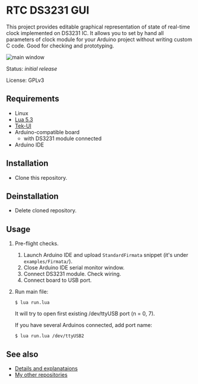 # RTC DS3231 GUI

This project provides editable graphical representation of state of
real-time clock implemented on DS3231 IC. It allows you to set by hand
all parameters of clock module for your Arduino project without
writing custom C code. Good for checking and prototyping.

![main window][gui_image]

Status: *initial release*

License: GPLv3

## Requirements

  * Linux
  * [Lua 5.3][lua53-setup]
  * [Tek-UI][tekui-setup]
  * Arduino-compatible board
    * with DS3231 module connected
  * Arduino IDE

## Installation

* Clone this repository.

## Deinstallation

* Delete cloned repository.

## Usage

1. Pre-flight checks.
    1. Launch Arduino IDE and upload `StandardFirmata` snippet (it's under `examples/Firmata/`).
    2. Close Arduino IDE serial monitor window.
    3. Connect DS3231 module. Check wiring.
    4. Connect board to USB port.
2. Run main file:

   `$ lua run.lua`

   It will try to open first existing /dev/ttyUSB<n> port (n = 0, 7).

   If you have several Arduinos connected, add port name:

   `$ lua run.lua /dev/ttyUSB2`


## See also

* [Details and explanataions][details]
* [My other repositories][repos]

[tek-ui]: http://tekui.neoscientists.org/
[tekui-setup]: https://gist.github.com/martin-eden/e721436788994e5b183e94fb2f84b30b
[lua53-setup]: https://gist.github.com/martin-eden/4d3d1677244234e6501654cb32316305
[gui_image]: ../master/doc_parts/gui.png
[details]: ../master/doc_parts/details.md
[repos]: https://github.com/martin-eden/contents
